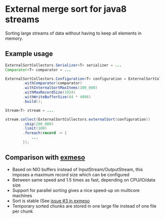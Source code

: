 # External merge sort for java8 streams

Sorting large streams of data without having to keep all elements in memory.

## Example usage

```java
ExternalSortCollectors.Serializer<T> serializer = ...
Comparator<T> comparator = ...

ExternalSortCollectors.Configuration<T> configuration = ExternalSortCollectors.configuration(serializer)
        .withComparator(comparator)
        .withInternalSortMaxItems(100_000)
        .withMaxRecordSize(1024)
        .withWriteBufferSize(64 * 4096)
        .build();

Stream<T> stream = ...

stream.collect(ExternalSortCollectors.externalSort(configuration))
        .skip(200_000)
        .limit(100)
        .foreach(record -> {
            ...
        });
```

## Comparison with [exmeso](https://github.com/grove/exmeso)

 - Based on NIO buffers instead of InputStream/OutputStream, this imposes a maximum record size which can be configured
 - Between same speed and 1.5 times as fast, depending on CPU/IO/data size
 - Support for parallel sorting gives a nice speed-up on multicore machines
 - Sort is stable (See [issue #3 in exmeso](https://github.com/grove/exmeso/issues/3)
 - Temporary sorted chunks are stored in one large file instead of one file per chunk